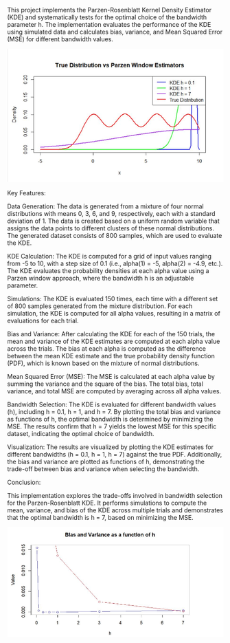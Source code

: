 This project implements the Parzen-Rosenblatt Kernel Density Estimator (KDE) and systematically tests for the optimal choice of the bandwidth parameter h. The implementation evaluates the performance of the KDE using simulated data and calculates bias, variance, and Mean Squared Error (MSE) for different bandwidth values.


![alt text](https://github.com/Jacob-J-Richards/Parzen-Rosenblatt-KDE-with-optimal-bandwidth-analysis-/blob/main/prelim.JPG)

Key Features:

Data Generation:
The data is generated from a mixture of four normal distributions with means 0, 3, 6, and 9, respectively, each with a standard deviation of 1. The data is created based on a uniform random variable that assigns the data points to different clusters of these normal distributions.
The generated dataset consists of 800 samples, which are used to evaluate the KDE.

KDE Calculation:
The KDE is computed for a grid of input values ranging from -5 to 10, with a step size of 0.1 (i.e., alpha(1) = -5, alpha(2) = -4.9, etc.).
The KDE evaluates the probability densities at each alpha value using a Parzen window approach, where the bandwidth h is an adjustable parameter.

Simulations:
The KDE is evaluated 150 times, each time with a different set of 800 samples generated from the mixture distribution.
For each simulation, the KDE is computed for all alpha values, resulting in a matrix of evaluations for each trial.

Bias and Variance:
After calculating the KDE for each of the 150 trials, the mean and variance of the KDE estimates are computed at each alpha value across the trials.
The bias at each alpha is computed as the difference between the mean KDE estimate and the true probability density function (PDF), which is known based on the mixture of normal distributions.

Mean Squared Error (MSE):
The MSE is calculated at each alpha value by summing the variance and the square of the bias.
The total bias, total variance, and total MSE are computed by averaging across all alpha values.

Bandwidth Selection:
The KDE is evaluated for different bandwidth values (h), including h = 0.1, h = 1, and h = 7.
By plotting the total bias and variance as functions of h, the optimal bandwidth is determined by minimizing the MSE.
The results confirm that h = 7 yields the lowest MSE for this specific dataset, indicating the optimal choice of bandwidth.

Visualization:
The results are visualized by plotting the KDE estimates for different bandwidths (h = 0.1, h = 1, h = 7) against the true PDF.
Additionally, the bias and variance are plotted as functions of h, demonstrating the trade-off between bias and variance when selecting the bandwidth.

Conclusion:

This implementation explores the trade-offs involved in bandwidth selection for the Parzen-Rosenblatt KDE. It performs simulations to compute the mean, variance, and bias of the KDE across multiple trials and demonstrates that the optimal bandwidth is h = 7, based on minimizing the MSE.

![alt text](https://github.com/Jacob-J-Richards/Parzen-Rosenblatt-KDE-with-optimal-bandwidth-analysis-/blob/main/verified.JPG)

